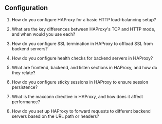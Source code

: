 ## Configuration

1. How do you configure HAProxy for a basic HTTP load-balancing setup?

2. What are the key differences between HAProxy's TCP and HTTP mode, and when would you 
use each?

3. How do you configure SSL termination in HAProxy to offload SSL from backend servers?

4. How do you configure health checks for backend servers in HAProxy?

5. What are frontend, backend, and listen sections in HAProxy, and how do they relate?

6. How do you configure sticky sessions in HAProxy to ensure session persistence?

7. What is the maxconn directive in HAProxy, and how does it affect performance?

8. How do you set up HAProxy to forward requests to different backend servers based on the 
URL path or headers?